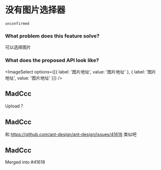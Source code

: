 # 没有图片选择器

`unconfirmed`

### What problem does this feature solve?

可以选择图片

### What does the proposed API look like?

<ImageSelect options={[{ label: '图片地址', value: '图片地址' }, { label: '图片地址', value: '图片地址' }]} />

<!-- generated by ant-design-issue-helper. DO NOT REMOVE -->

## MadCcc

Upload？

## MadCcc

和 https://github.com/ant-design/ant-design/issues/41618 类似吧

## MadCcc

Merged into #41618
